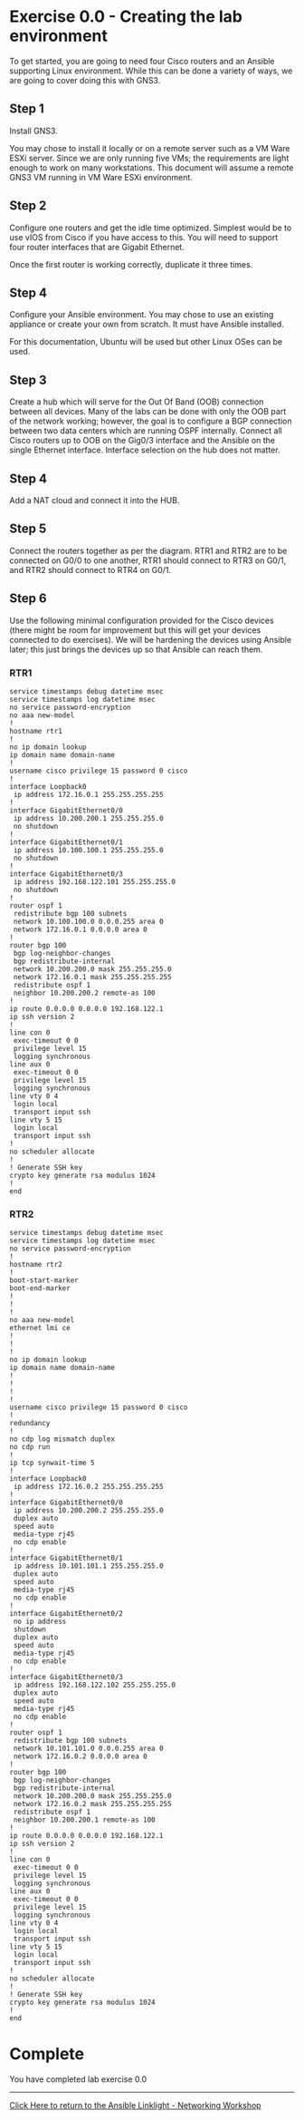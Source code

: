 # Exercise 0.0 - Creating the lab environment

To get started, you are going to need four Cisco routers and an Ansible supporting Linux environment.  While this can be done a variety of ways, we are going to cover doing this with GNS3.

## Step 1

Install GNS3.  

You may chose to install it locally or on a remote server such as a VM Ware ESXi server.  Since we are only running five VMs; the requirements are light enough to work on many workstations.  This document will assume a remote GNS3 VM running in VM Ware ESXi environment.

## Step 2

Configure one routers and get the idle time optimized.  Simplest would be to use vIOS from Cisco if you have access to this.  You will need to support four router interfaces that are Gigabit Ethernet. 

Once the first router is working correctly, duplicate it three times.

## Step 4
Configure your Ansible environment.  You may chose to use an existing appliance or create your own from scratch.  It must have Ansible installed.  

For this documentation, Ubuntu will be used but other Linux OSes can be used.

## Step 3

Create a hub which will serve for the Out Of Band (OOB) connection between all devices.  Many of the labs can be done with only the OOB part of the network working; however, the goal is to configure a BGP connection between two data centers which are running OSPF internally.  Connect all Cisco routers up to OOB on the Gig0/3 interface and the Ansible on the single Ethernet interface. Interface selection on the hub does not matter.

## Step 4
Add a NAT cloud and connect it into the HUB.

## Step 5
Connect the routers together as per the diagram.  RTR1 and RTR2 are to be connected on G0/0 to one another, RTR1 should connect to RTR3 on G0/1, and RTR2 should connect to RTR4 on G0/1.
## Step 6

Use the following minimal configuration provided for the Cisco devices (there might be room for improvement but this will get your devices connected to do exercises).  We will be hardening the devices using Ansible later; this just brings the devices up so that Ansible can reach them.

### RTR1
```
service timestamps debug datetime msec
service timestamps log datetime msec
no service password-encryption
no aaa new-model
!
hostname rtr1
!
no ip domain lookup
ip domain name domain-name
!
username cisco privilege 15 password 0 cisco
!
interface Loopback0
 ip address 172.16.0.1 255.255.255.255
!
interface GigabitEthernet0/0
 ip address 10.200.200.1 255.255.255.0
 no shutdown
!
interface GigabitEthernet0/1
 ip address 10.100.100.1 255.255.255.0
 no shutdown
!
interface GigabitEthernet0/3
 ip address 192.168.122.101 255.255.255.0
 no shutdown
!
router ospf 1
 redistribute bgp 100 subnets
 network 10.100.100.0 0.0.0.255 area 0
 network 172.16.0.1 0.0.0.0 area 0
!
router bgp 100
 bgp log-neighbor-changes
 bgp redistribute-internal
 network 10.200.200.0 mask 255.255.255.0
 network 172.16.0.1 mask 255.255.255.255
 redistribute ospf 1
 neighbor 10.200.200.2 remote-as 100
!
ip route 0.0.0.0 0.0.0.0 192.168.122.1
ip ssh version 2
!
line con 0
 exec-timeout 0 0
 privilege level 15
 logging synchronous
line aux 0
 exec-timeout 0 0
 privilege level 15
 logging synchronous
line vty 0 4
 login local
 transport input ssh
line vty 5 15
 login local
 transport input ssh
!
no scheduler allocate
!
! Generate SSH key
crypto key generate rsa modulus 1024
!
end

```

### RTR2
```
service timestamps debug datetime msec
service timestamps log datetime msec
no service password-encryption
!
hostname rtr2
!
boot-start-marker
boot-end-marker
!
!
!
no aaa new-model
ethernet lmi ce
!
!
!
no ip domain lookup
ip domain name domain-name
!
!
!
!
username cisco privilege 15 password 0 cisco
!
redundancy
!
no cdp log mismatch duplex
no cdp run
!
ip tcp synwait-time 5
!
interface Loopback0
 ip address 172.16.0.2 255.255.255.255
!
interface GigabitEthernet0/0
 ip address 10.200.200.2 255.255.255.0
 duplex auto
 speed auto
 media-type rj45
 no cdp enable
!
interface GigabitEthernet0/1
 ip address 10.101.101.1 255.255.255.0
 duplex auto
 speed auto
 media-type rj45
 no cdp enable
!
interface GigabitEthernet0/2
 no ip address
 shutdown
 duplex auto
 speed auto
 media-type rj45
 no cdp enable
!
interface GigabitEthernet0/3
 ip address 192.168.122.102 255.255.255.0
 duplex auto
 speed auto
 media-type rj45
 no cdp enable
!
router ospf 1
 redistribute bgp 100 subnets
 network 10.101.101.0 0.0.0.255 area 0
 network 172.16.0.2 0.0.0.0 area 0
!
router bgp 100
 bgp log-neighbor-changes
 bgp redistribute-internal
 network 10.200.200.0 mask 255.255.255.0
 network 172.16.0.2 mask 255.255.255.255
 redistribute ospf 1
 neighbor 10.200.200.1 remote-as 100
!
ip route 0.0.0.0 0.0.0.0 192.168.122.1
ip ssh version 2
!
line con 0
 exec-timeout 0 0
 privilege level 15
 logging synchronous
line aux 0
 exec-timeout 0 0
 privilege level 15
 logging synchronous
line vty 0 4
 login local
 transport input ssh
line vty 5 15
 login local
 transport input ssh
!
no scheduler allocate
!
! Generate SSH key
crypto key generate rsa modulus 1024
!
end

```

# Complete

You have completed lab exercise 0.0

---
[Click Here to return to the Ansible Linklight - Networking Workshop](../../README.md)

<!--stackedit_data:
eyJoaXN0b3J5IjpbLTE5MTUyODkwMThdfQ==
-->